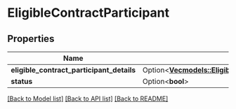 # EligibleContractParticipant

## Properties

Name | Type | Description | Notes
------------ | ------------- | ------------- | -------------
**eligible_contract_participant_details** | Option<[**Vec<models::EligibleContractParticipantDetails>**](EligibleContractParticipantDetails.md)> |  | [optional]
**status** | Option<**bool**> |  | [optional]

[[Back to Model list]](../README.md#documentation-for-models) [[Back to API list]](../README.md#documentation-for-api-endpoints) [[Back to README]](../README.md)

